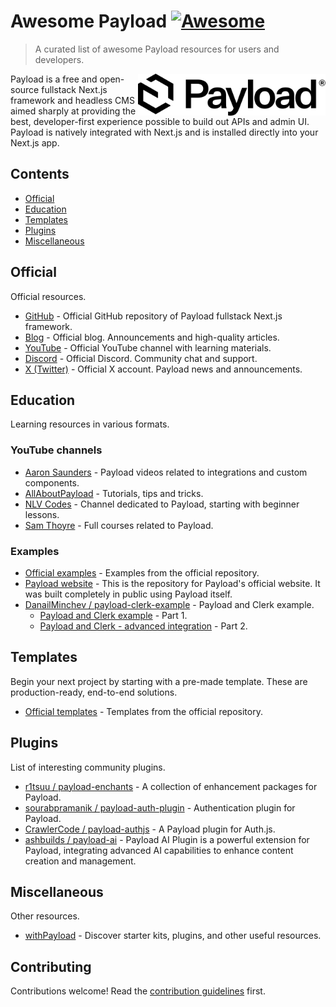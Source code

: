 # Awesome Payload [![Awesome](https://awesome.re/badge.svg)](https://awesome.re)

> A curated list of awesome Payload resources for users and developers.

[<img src="./media/payload-logo-dark.svg" alt="Payload" width="300" align="right" />](https://payloadcms.com/)

<p>
Payload is a free and open-source fullstack Next.js framework and headless CMS aimed sharply at providing the best, developer-first experience possible to build out APIs and admin UI.<br />
Payload is natively integrated with Next.js and is installed directly into your Next.js app.
</p>

## Contents

- [Official](#official)
- [Education](#education)
- [Templates](#templates)
- [Plugins](#plugins)
- [Miscellaneous](#miscellaneous)

## Official

Official resources.

- [GitHub](https://github.com/payloadcms/payload) - Official GitHub repository of Payload fullstack Next.js framework.
- [Blog](https://payloadcms.com/blog) - Official blog. Announcements and high-quality articles.
- [YouTube](https://www.youtube.com/@payloadcms) - Official YouTube channel with learning materials.
- [Discord](https://discord.gg/payload) - Official Discord. Community chat and support.
- [X (Twitter)](https://twitter.com/payloadcms) - Official X account. Payload news and announcements.

## Education

Learning resources in various formats.

### YouTube channels

- [Aaron Saunders](https://www.youtube.com/@AaronSaundersCI) - Payload videos related to integrations and custom components.
- [AllAboutPayload](https://www.youtube.com/@AllAboutPayload) - Tutorials, tips and tricks.
- [NLV Codes](https://www.youtube.com/@nlv_codes) - Channel dedicated to Payload, starting with beginner lessons.
- [Sam Thoyre](https://www.youtube.com/@SamThoyre) - Full courses related to Payload.

### Examples

- [Official examples](https://github.com/payloadcms/payload/tree/main/examples) - Examples from the official repository.
- [Payload website](https://github.com/payloadcms/website) - This is the repository for Payload's official website. It was built completely in public using Payload itself.
- [DanailMinchev / payload-clerk-example](https://github.com/DanailMinchev/payload-clerk-example) - Payload and Clerk example.
  - [Payload and Clerk example](https://www.youtube.com/watch?v=7PNGNqqFlu0) - Part 1.
  - [Payload and Clerk - advanced integration](https://www.youtube.com/watch?v=egKaeOuddFA) - Part 2.

## Templates

Begin your next project by starting with a pre-made template. These are production-ready, end-to-end solutions.

- [Official templates](https://github.com/payloadcms/payload/tree/main/templates) - Templates from the official repository.

## Plugins

List of interesting community plugins.

- [r1tsuu / payload-enchants](https://github.com/r1tsuu/payload-enchants) - A collection of enhancement packages for Payload.
- [sourabpramanik / payload-auth-plugin](https://github.com/sourabpramanik/payload-auth-plugin) - Authentication plugin for Payload.
- [CrawlerCode / payload-authjs](https://github.com/CrawlerCode/payload-authjs) - A Payload plugin for Auth.js.
- [ashbuilds / payload-ai](https://github.com/ashbuilds/payload-ai) - Payload AI Plugin is a powerful extension for Payload, integrating advanced AI capabilities to enhance content creation and management.

## Miscellaneous

Other resources.

- [withPayload](https://withpayload.com/) - Discover starter kits, plugins, and other useful resources.

## Contributing

Contributions welcome! Read the [contribution guidelines](contributing.md) first.
